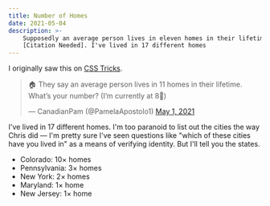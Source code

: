 ```yaml
---
title: Number of Homes
date: 2021-05-04
description: >-
    Supposedly an average person lives in eleven homes in their lifetime
    [Citation Needed]. I've lived in 17 different homes
---
```


I originally saw this on [CSS Tricks](https://css-tricks.com/number-of-homes/).

<blockquote>
    <p>
        🏠 They say an average person lives in 11 homes in their lifetime.
        What’s your number? (I’m currently at 8🤪)
    </p>
    — CanadianPam (@PamelaApostolo1)
    <a href="https://twitter.com/PamelaApostolo1/status/1388584053666889736?ref_src=twsrc%5Etfw">May 1, 2021</a>
</blockquote>

I've lived in 17 different homes. I'm too paranoid to list out the cities the
way Chris did — I'm pretty sure I've seen questions like "which of these cities
have you lived in" as a means of verifying identity. But I'll tell you the
states.

* Colorado: 10× homes
* Pennsylvania: 3× homes
* New York: 2× homes
* Maryland: 1× home
* New Jersey: 1× home

